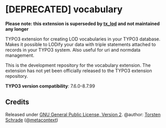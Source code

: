# [DEPRECATED] vocabulary

**Please note: this extension is superseded by [tx_lod](https://github.com/digicademy/lod) and not maintained any longer**

TYPO3 extension for creating LOD vocabularies in your TYPO3 database. Makes it possible to LODify your data with
triple statements attached to records in your TYPO3 system. Also useful for uri and normdata management.

This is the development repository for the vocabulary extension. The extension has not yet been officially released
to the TYPO3 extension repository.

**TYPO3 version compatibility**: 7.6.0-8.7.99

## Credits

Released under <a href="http://www.gnu.org/licenses/gpl-2.0.html">GNU General Public License, Version 2</a>.
@author: <a href="https://orcid.org/0000-0002-0953-2818">Torsten Schrade</a> (<a href="https://github.com/metacontext">@metacontext</a>)
